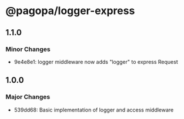 # @pagopa/logger-express

## 1.1.0

### Minor Changes

- 9e4e8e1: logger middleware now adds "logger" to express Request

## 1.0.0

### Major Changes

- 539dd68: Basic implementation of logger and access middleware
